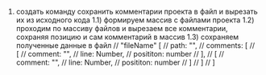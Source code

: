 1)  создать команду сохранить комментарии проекта в файл и вырезать их из исходного кода
1.1) формируем массив с файлами проекта
1.2) проходим по массиву файлов и вырезаем все комментарии, сохраняя позицию и сам комментарий в массив
1.3) сохраняем полученные данные в файл
            // "fileName" [
            //     path: "",
            //     comments: [
            //         [
            //             comment: "",
            //             line: Number,
            //             posititon: number
            //         ],
            //         [
            //             comment: "",
            //             line: Number,
            //             posititon: number
            //         ]
            //     ]
            // ]

